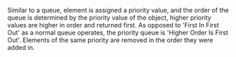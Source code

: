 Similar to a queue, element is assigned a priority value, and the order of the queue is determined by the priority value of the object, higher priority values are higher in order and returned first. As opposed to 'First In First Out' as a normal queue operates, the priority queue is 'Higher Order Is First Out'. Elements of the same priority are removed in the order they were added in.
